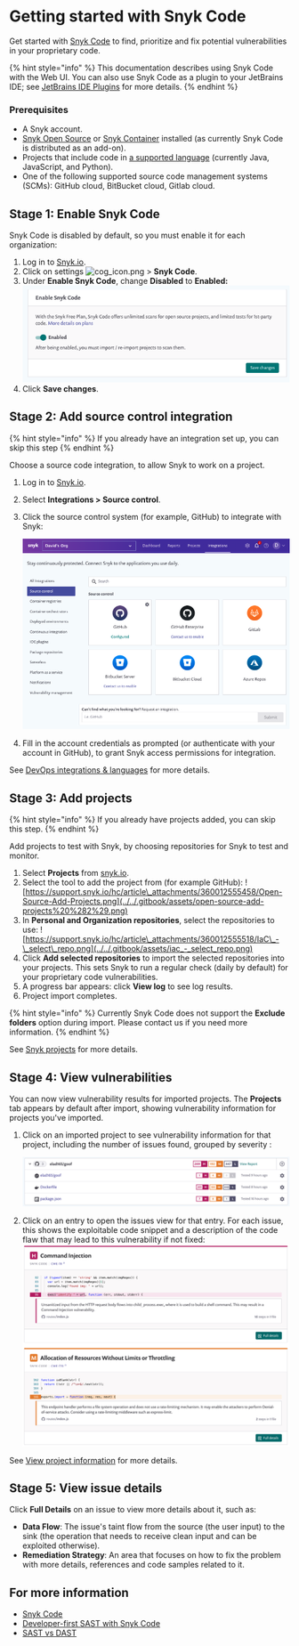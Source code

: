 # Getting started with Snyk Code

Get started with [Snyk Code](https://snyk.io/product/snyk-code/) to find, prioritize and fix potential vulnerabilities in your proprietary code.

{% hint style="info" %}
This documentation describes using Snyk Code with the Web UI. You can also use Snyk Code as a plugin to your JetBrains IDE; see [JetBrains IDE Plugins](https://support.snyk.io/hc/en-us/articles/360004032317-JetBrains-IDE-Plugins) for more details.
{% endhint %}

### Prerequisites

* A Snyk account.
* [Snyk Open Source](https://docs.snyk.io/snyk-open-source) or [Snyk Container](https://docs.snyk.io/snyk-container) installed \(as currently Snyk Code is distributed as an add-on\).
* Projects that include code in [a supported language](https://docs.snyk.io/snyk-code/snyk-code-language-and-framework-support) \(currently Java, JavaScript, and Python\).
* One of the following supported source code management systems \(SCMs\): GitHub cloud, BitBucket cloud, Gitlab cloud.

## Stage 1: Enable Snyk Code

Snyk Code is disabled by default, so you must enable it for each organization:

1. Log in to [Snyk.io](http://snyk.io/).
2. Click on settings ![cog\_icon.png](https://support.snyk.io/hc/article_attachments/4402908592145/cog_icon.png)  &gt; **Snyk Code**.
3. Under **Enable Snyk Code**, change **Disabled** to **Enabled:**  ![enable-snyk-code.png](../../.gitbook/assets/enable-snyk-code.png)
4. Click **Save changes**.

## Stage 2: Add source control integration

{% hint style="info" %}
If you already have an integration set up, you can skip this step
{% endhint %}

Choose a source code integration, to allow Snyk to work on a project.

1. Log in to [Snyk.io](http://snyk.io/).
2. Select **Integrations &gt; Source control**.
3. Click the source control system \(for example, GitHub\) to integrate with Snyk:

   ![Screenshot\_2021-06-22\_at\_10.58.18.png](../../.gitbook/assets/screenshot-2021-06-22-at-10.58.18.png)

4. Fill in the account credentials as prompted \(or authenticate with your account in GitHub\), to grant Snyk access permissions for integration.

See [DevOps integrations & languages](https://support.snyk.io/hc/en-us/articles/360011733538-DevOps-integrations-languages) for more details.

## Stage 3: Add projects

{% hint style="info" %}
If you already have projects added, you can skip this step.
{% endhint %}

Add projects to test with Snyk, by choosing repositories for Snyk to test and monitor.

1. Select **Projects** from [snyk.io](http://snyk.io/).
2. Select the tool to add the project from \(for example GitHub\): ![https://support.snyk.io/hc/article\_attachments/360012555458/Open-Source-Add-Projects.png](../../.gitbook/assets/open-source-add-projects%20%282%29.png)
3. In **Personal and Organization repositories**, select the repositories to use: ![https://support.snyk.io/hc/article\_attachments/360012555518/IaC\_-\_select\_repo.png](../../.gitbook/assets/iac_-_select_repo.png)
4. Click **Add selected repositories** to import the selected repositories into your projects. This sets Snyk to run a regular check \(daily by default\) for your proprietary code vulnerabilities.
5. A progress bar appears: click **View log** to see log results.
6. Project import completes.

{% hint style="info" %}
Currently Snyk Code does not support the **Exclude folders** option during import. Please contact us if you need more information.
{% endhint %}

See [Snyk projects](https://support.snyk.io/hc/en-us/sections/360004724958-Snyk-projects) for more details.

## Stage 4: View vulnerabilities

You can now view vulnerability results for imported projects. The **Projects** tab appears by default after import, showing vulnerability information for projects you've imported.

1. Click on an imported project to see vulnerability information for that project, including the number of issues found, grouped by severity :

   ![View-Vulns1.png](../../.gitbook/assets/view-vulns1.png)

2. Click on an entry to open the issues view for that entry. For each issue, this shows the exploitable code snippet and a description of the code flaw that may lead to this vulnerability if not fixed:  ![View-Vulns2.png](../../.gitbook/assets/view-vulns2.png)

See [View project information](https://docs.snyk.io/getting-started/introduction-to-snyk-projects/view-project-information) for more details.

## Stage 5: View issue details

Click **Full Details** on an issue to view more details about it, such as:

* **Data Flow**: The issue's taint flow from the source \(the user input\) to the sink \(the operation that needs to receive clean input and can be exploited otherwise\).
* **Remediation Strategy**: An area that focuses on how to fix the problem with more details, references and code samples related to it.

## For more information

* [Snyk Code](https://docs.snyk.io/snyk-code)
* [Developer-first SAST with Snyk Code](https://snyk.io/blog/developer-first-sast-with-snyk-code/)
* [SAST vs DAST](https://snyk.io/learn/sast-vs-dast/)

